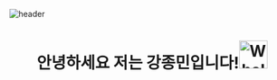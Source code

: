 ![header](https://capsule-render.vercel.app/api?type=waving&color=random&height=100&section=header&text=capsule%20render&fontSize=90)
<div align="center">
  
# 안녕하세요 저는 강종민입니다!<img src="https://raw.githubusercontent.com/Tarikul-Islam-Anik/Animated-Fluent-Emojis/master/Emojis/Animals/Whale.png" alt="Whale" width="50" height="50" />

</div>
